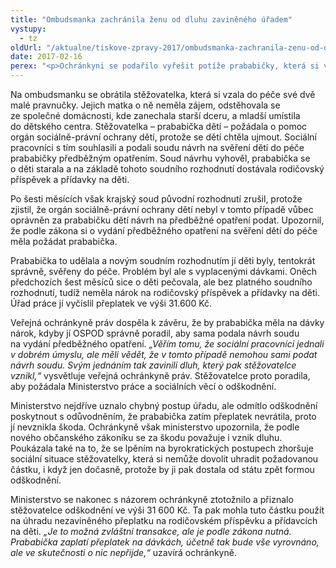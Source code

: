 ```yaml
---
title: "Ombudsmanka zachránila ženu od dluhu zaviněného úřadem"
vystupy:
  - tz
oldUrl: "/aktualne/tiskove-zpravy-2017/ombudsmanka-zachranila-zenu-od-dluhu-zavineneho-uradem"
date: 2017-02-16
perex: "<p>Ochránkyni se podařilo vyřešit potíže prababičky, která si vzala do péče své dvě pravnučky. Chybou úřadu jí totiž vznikl přeplatek na rodičovském příspěvku a přídavcích na děti. Díky ochránkyni přistoupilo ministerstvo na řešení, které ženu nepoškodilo.</p>"
---
```


<!-- imported from the old website -->

<p>Na ombudsmanku se obrátila stěžovatelka, která si vzala do péče své dvě malé pravnučky. Jejich matka o ně neměla zájem, odstěhovala se ze společné domácnosti, kde zanechala starší dceru, a mladší umístila do dětského centra. Stěžovatelka – prababička dětí – požádala o pomoc orgán sociálně-právní ochrany dětí, protože se dětí chtěla ujmout. Sociální pracovníci s tím souhlasili a podali soudu návrh na svěření dětí do péče prababičky předběžným opatřením. Soud návrhu vyhověl, prababička se o děti starala a na základě tohoto soudního rozhodnutí dostávala rodičovský příspěvek a přídavky na děti. </p> <p>Po šesti měsících však krajský soud původní rozhodnutí zrušil, protože zjistil, že orgán sociálně-právní ochrany dětí nebyl v tomto případě vůbec oprávněn za prababičku dětí návrh na předběžné opatření podat. Upozornil, že podle zákona si o vydání předběžného opatření na svěření dětí do péče měla požádat prababička. </p> <p>Prababička to udělala a novým soudním rozhodnutím jí děti byly, tentokrát správně, svěřeny do péče. Problém byl ale s vyplacenými dávkami. Oněch předchozích šest měsíců sice o děti pečovala, ale bez platného soudního rozhodnutí, tudíž neměla nárok na rodičovský příspěvek a přídavky na děti. Úřad práce jí vyčíslil přeplatek ve výši 31.600 Kč. </p> <p>Veřejná ochránkyně práv dospěla k závěru, že by prababička měla na dávky nárok, kdyby jí OSPOD správně poradil, aby sama podala návrh soudu na vydání předběžného opatření. <i>„Věřím tomu, že sociální pracovníci jednali v dobrém úmyslu, ale měli vědět, že v tomto případě nemohou sami podat návrh soudu. Svým jednáním tak zavinili dluh, který pak stěžovatelce vznikl,“</i> vysvětluje veřejná ochránkyně práv. Stěžovatelce proto poradila, aby požádala Ministerstvo práce a sociálních věcí o odškodnění.</p> <p>Ministerstvo nejdříve uznalo chybný postup úřadu, ale odmítlo odškodnění poskytnout s odůvodněním, že prababička zatím přeplatek nevrátila, proto jí nevznikla škoda. Ochránkyně však ministerstvo upozornila, že podle nového občanského zákoníku se za škodu považuje i vznik dluhu. Poukázala také na to, že se lpěním na byrokratických postupech zhoršuje sociální situace stěžovatelky, která si nemůže dovolit uhradit požadovanou částku, i když jen dočasně, protože by ji pak dostala od státu zpět formou odškodnění.</p> <p>Ministerstvo se nakonec s názorem ochránkyně ztotožnilo a přiznalo stěžovatelce odškodnění ve výši 31 600 Kč. Ta pak mohla tuto částku použít na úhradu nezaviněného přeplatku na rodičovském příspěvku a přídavcích na děti. <i>„Je to možná zvláštní transakce, ale je podle zákona nutná. Prababička zaplatí přeplatek na dávkách, účetně tak bude vše vyrovnáno, ale ve skutečnosti o nic nepřijde,“</i> uzavírá ochránkyně.</p>
